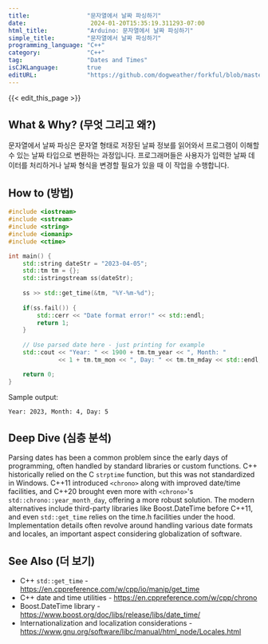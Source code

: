 ```yaml
---
title:                "문자열에서 날짜 파싱하기"
date:                  2024-01-20T15:35:19.311293-07:00
html_title:           "Arduino: 문자열에서 날짜 파싱하기"
simple_title:         "문자열에서 날짜 파싱하기"
programming_language: "C++"
category:             "C++"
tag:                  "Dates and Times"
isCJKLanguage:        true
editURL:              "https://github.com/dogweather/forkful/blob/master/content/ko/cpp/parsing-a-date-from-a-string.md"
---
```


{{< edit_this_page >}}

## What & Why? (무엇 그리고 왜?)
문자열에서 날짜 파싱은 문자열 형태로 저장된 날짜 정보를 읽어와서 프로그램이 이해할 수 있는 날짜 타입으로 변환하는 과정입니다. 프로그래머들은 사용자가 입력한 날짜 데이터를 처리하거나 날짜 형식을 변경할 필요가 있을 때 이 작업을 수행합니다.

## How to (방법)
```C++
#include <iostream>
#include <sstream>
#include <string>
#include <iomanip>
#include <ctime>

int main() {
    std::string dateStr = "2023-04-05";
    std::tm tm = {};
    std::istringstream ss(dateStr);
    
    ss >> std::get_time(&tm, "%Y-%m-%d");
    
    if(ss.fail()) {
        std::cerr << "Date format error!" << std::endl;
        return 1;
    }
    
    // Use parsed date here - just printing for example
    std::cout << "Year: " << 1900 + tm.tm_year << ", Month: " 
              << 1 + tm.tm_mon << ", Day: " << tm.tm_mday << std::endl;

    return 0;
}
```
Sample output:
```
Year: 2023, Month: 4, Day: 5
```

## Deep Dive (심층 분석)
Parsing dates has been a common problem since the early days of programming, often handled by standard libraries or custom functions. C++ historically relied on the C `strptime` function, but this was not standardized in Windows. C++11 introduced `<chrono>` along with improved date/time facilities, and C++20 brought even more with `<chrono>`'s `std::chrono::year_month_day`, offering a more robust solution. The modern alternatives include third-party libraries like Boost.DateTime before C++11, and even `std::get_time` relies on the time.h facilities under the hood. Implementation details often revolve around handling various date formats and locales, an important aspect considering globalization of software.

## See Also (더 보기)
- C++ `std::get_time` - https://en.cppreference.com/w/cpp/io/manip/get_time
- C++ date and time utilities - https://en.cppreference.com/w/cpp/chrono
- Boost.DateTime library - https://www.boost.org/doc/libs/release/libs/date_time/
- Internationalization and localization considerations - https://www.gnu.org/software/libc/manual/html_node/Locales.html
